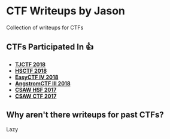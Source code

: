 # CTF Writeups by Jason
Collection of writeups for CTFs
## CTFs Participated In :+1:
* [**TJCTF 2018**](https://tjctf.org) 
* [**HSCTF 2018**](https://hsctf.com) 
* [**EasyCTF IV 2018**](https://easyctf.com)
* [**AngstromCTF III 2018**](https://angstromctf.com)
* [**CSAW HSF 2017**](https://red.csaw.io/)
* [**CSAW CTF 2017**](https://csaw.engineering.nyu.edu/ctf)
## Why aren't there writeups for past CTFs?
Lazy
